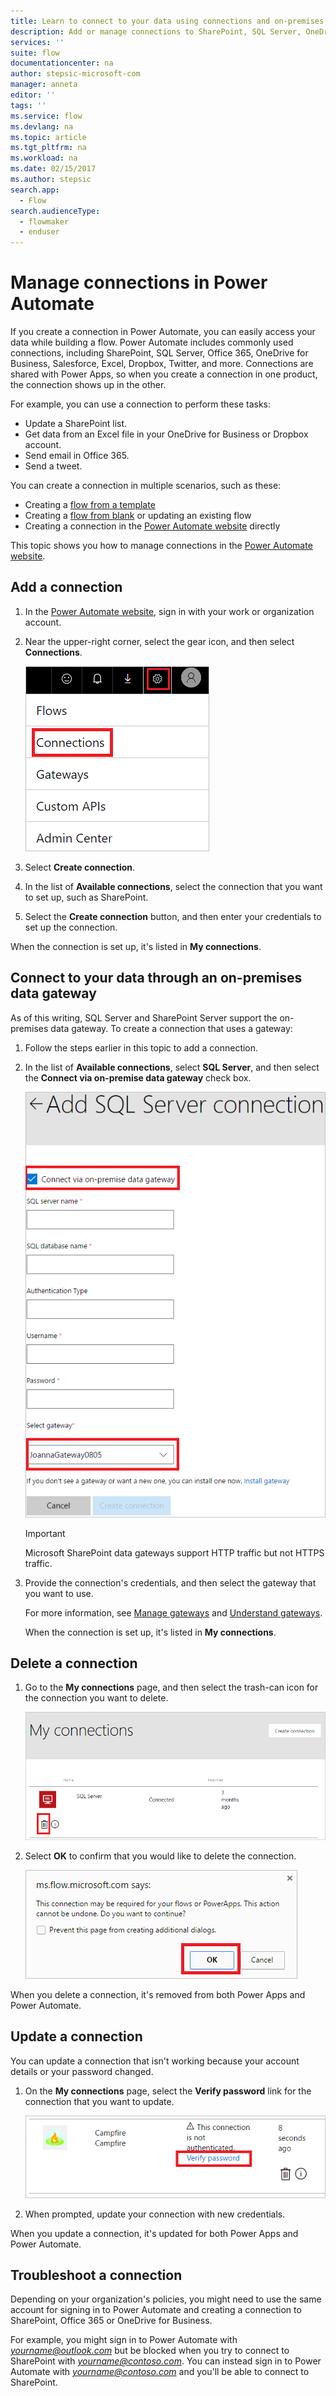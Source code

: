```yaml
---
title: Learn to connect to your data using connections and on-premises data gateways | Microsoft Docs
description: Add or manage connections to SharePoint, SQL Server, OneDrive for Business, Salesforce, Office 365, OneDrive, Dropbox, Twitter, Google Drive, and more
services: ''
suite: flow
documentationcenter: na
author: stepsic-microsoft-com
manager: anneta
editor: ''
tags: ''
ms.service: flow
ms.devlang: na
ms.topic: article
ms.tgt_pltfrm: na
ms.workload: na
ms.date: 02/15/2017
ms.author: stepsic
search.app: 
  - Flow
search.audienceType: 
  - flowmaker
  - enduser
---
```

# Manage connections in Power Automate

If you create a connection in Power Automate, you can easily access your data while building a flow. Power Automate includes commonly used connections, including SharePoint, SQL Server, Office 365, OneDrive for Business, Salesforce, Excel, Dropbox, Twitter, and more. Connections are shared with Power Apps, so when you create a connection in one product, the connection shows up in the other.

For example, you can use a connection to perform these tasks:

* Update a SharePoint list.
* Get data from an Excel file in your OneDrive for Business or Dropbox account.
* Send email in Office 365.
* Send a tweet.

You can create a connection in multiple scenarios, such as these:

* Creating a [flow from a template](get-started-logic-template.md)
* Creating a [flow from blank](get-started-logic-flow.md) or updating an existing flow
* Creating a connection in the [Power Automate website][1] directly

This topic shows you how to manage connections in the [Power Automate website][1].

## Add a connection
1. In the [Power Automate website][1], sign in with your work or organization account.
2. Near the upper-right corner, select the gear icon, and then select **Connections**.
   
    ![Select connections](./media/add-manage-connections/connections-menu.png)
3. Select **Create connection**.
4. In the list of **Available connections**, select the connection that you want to set up, such as SharePoint.
5. Select the **Create connection** button, and then enter your credentials to set up the connection.

When the connection is set up, it's listed in **My connections**.

## Connect to your data through an on-premises data gateway
As of this writing, SQL Server and SharePoint Server support the on-premises data gateway. To create a connection that uses a gateway:

1. Follow the steps earlier in this topic to add a connection.
2. In the list of **Available connections**, select **SQL Server**, and then select the **Connect via on-premise data gateway** check box.
   
    ![Select gateway](./media/add-manage-connections/select-gateway.png)
   
   > [!IMPORTANT]
   > Microsoft SharePoint data gateways support HTTP traffic but not HTTPS traffic.
   > 
   > 
3. Provide the connection's credentials, and then select the gateway that you want to use.
   
    For more information, see [Manage gateways](gateway-manage.md) and [Understand gateways](gateway-reference.md).
   
    When the connection is set up, it's listed in **My connections**.

## Delete a connection
1. Go to the **My connections** page, and then select the trash-can icon for the connection you want to delete.
   
    ![Delete connection](./media/add-manage-connections/delete-connection.png)
2. Select **OK** to confirm that you would like to delete the connection.
   
    ![Confirm deletion](./media/add-manage-connections/delete-confirmation.png)

When you delete a connection, it's removed from both Power Apps and Power Automate.

## Update a connection
You can update a connection that isn't working because your account details or your password changed.

1. On the **My connections** page, select the **Verify password** link for the connection that you want to update.
   
    ![Verify password](./media/add-manage-connections/verify-password.png)
2. When prompted, update your connection with new credentials.

When you update a connection, it's updated for both Power Apps and Power Automate.

## Troubleshoot a connection
Depending on your organization's policies, you might need to use the same account for signing in to Power Automate and creating a connection to SharePoint, Office 365 or OneDrive for Business.

For example, you might sign in to Power Automate with *yourname@outlook.com* but be blocked when you try to connect to SharePoint with *yourname@contoso.com*. You can instead sign in to Power Automate with *yourname@contoso.com* and you'll be able to connect to SharePoint.

<!--Reference links in article-->
[1]: https://flow.microsoft.com
